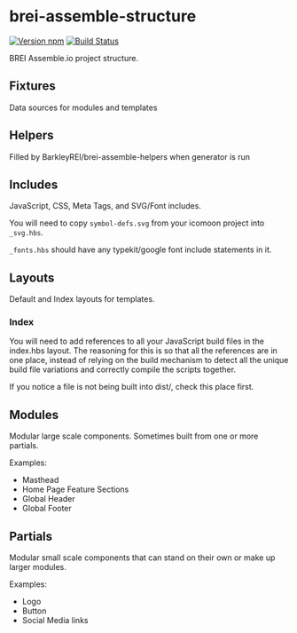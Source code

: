 # brei-assemble-structure

[![Version npm][version]](http://browsenpm.org/package/brei-assemble-structure)
[![Build Status](https://travis-ci.org/BarkleyREI/brei-assemble-structure.svg?branch=master)](https://travis-ci.org/BarkleyREI/brei-assemble-structure)

[version]: http://img.shields.io/npm/v/brei-assemble-structure.svg?style=flat-square

BREI Assemble.io project structure.

## Fixtures

Data sources for modules and templates

## Helpers

Filled by BarkleyREI/brei-assemble-helpers when generator is run

## Includes

JavaScript, CSS, Meta Tags, and SVG/Font includes.

You will need to copy `symbol-defs.svg` from your icomoon project into `_svg.hbs`.

`_fonts.hbs` should have any typekit/google font include statements in it. 

## Layouts

Default and Index layouts for templates.

### Index

You will need to add references to all your JavaScript build files in the index.hbs layout. The reasoning for this is
 so that all the references are in one place, instead of relying on the build mechanism to detect all the unique 
 build file variations and correctly compile the scripts together.
 
If you notice a file is not being built into dist/, check this place first.

## Modules

Modular large scale components. Sometimes built from one or more partials.

Examples:
- Masthead
- Home Page Feature Sections
- Global Header
- Global Footer

## Partials

Modular small scale components that can stand on their own or make up larger modules.

Examples:
- Logo
- Button
- Social Media links
